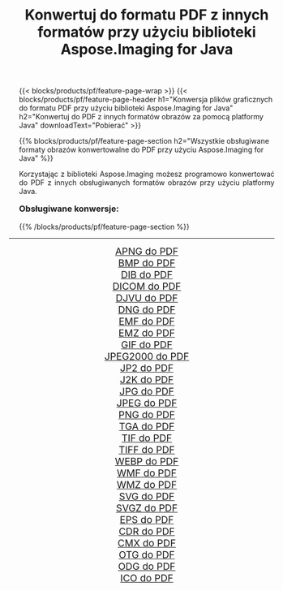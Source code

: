 ﻿---
title: Konwertuj do formatu PDF z innych formatów przy użyciu biblioteki Aspose.Imaging for Java 
weight: 3920
url: /pl/java/conversion/to/pdf/ 
lang: pl
langdirlevel: 2
locales: zh-hans,ja,it,ru,de,es,fr,nl,id,lt,pl,pt,vi,tr,ko,zh-hant,ar,hi,th,sv,cs,uk,he
description: Za pomocą Aspose.Imaging możesz konwertować do PDF z innych formatów przy użyciu Javy
---

{{< blocks/products/pf/feature-page-wrap >}}
{{< blocks/products/pf/feature-page-header h1="Konwersja plików graficznych do formatu PDF przy użyciu biblioteki Aspose.Imaging for Java" h2="Konwertuj do PDF z innych formatów obrazów za pomocą platformy Java" downloadText="Pobierać" >}}


{{% blocks/products/pf/feature-page-section  h2="Wszystkie obsługiwane formaty obrazów konwertowalne do PDF przy użyciu Aspose.Imaging for Java" %}}
<p align=justify>Korzystając z biblioteki Aspose.Imaging możesz programowo konwertować do PDF z innych obsługiwanych formatów obrazów przy użyciu platformy Java.</p>
<h3 style="margin-top:16px;">
Obsługiwane konwersje:
</h3>
{{% /blocks/products/pf/feature-page-section %}}
<div class="container-fluid productfamilypage bg-gray">
    <div class="convertypes bg-gray agp-content section">
        <div class="container">
		<hr style="margin-left:-20px;"/>
		<div class="row other-converters" style="gap: 10px;font-size: 19px;text-align:center;">
		    <div class='col-md-3 other-converter remove-lp remove-rp'><a href="/imaging/pl/java/conversion/apng-to-pdf/" style="padding:15px;">APNG do PDF</a></div>
<div class='col-md-3 other-converter remove-lp remove-rp'><a href="/imaging/pl/java/conversion/bmp-to-pdf/" style="padding:15px;">BMP do PDF</a></div>
<div class='col-md-3 other-converter remove-lp remove-rp'><a href="/imaging/pl/java/conversion/dib-to-pdf/" style="padding:15px;">DIB do PDF</a></div>
<div class='col-md-3 other-converter remove-lp remove-rp'><a href="/imaging/pl/java/conversion/dicom-to-pdf/" style="padding:15px;">DICOM do PDF</a></div>
<div class='col-md-3 other-converter remove-lp remove-rp'><a href="/imaging/pl/java/conversion/djvu-to-pdf/" style="padding:15px;">DJVU do PDF</a></div>
<div class='col-md-3 other-converter remove-lp remove-rp'><a href="/imaging/pl/java/conversion/dng-to-pdf/" style="padding:15px;">DNG do PDF</a></div>
<div class='col-md-3 other-converter remove-lp remove-rp'><a href="/imaging/pl/java/conversion/emf-to-pdf/" style="padding:15px;">EMF do PDF</a></div>
<div class='col-md-3 other-converter remove-lp remove-rp'><a href="/imaging/pl/java/conversion/emz-to-pdf/" style="padding:15px;">EMZ do PDF</a></div>
<div class='col-md-3 other-converter remove-lp remove-rp'><a href="/imaging/pl/java/conversion/gif-to-pdf/" style="padding:15px;">GIF do PDF</a></div>
<div class='col-md-3 other-converter remove-lp remove-rp'><a href="/imaging/pl/java/conversion/jpeg2000-to-pdf/" style="padding:15px;">JPEG2000 do PDF</a></div>
<div class='col-md-3 other-converter remove-lp remove-rp'><a href="/imaging/pl/java/conversion/jp2-to-pdf/" style="padding:15px;">JP2 do PDF</a></div>
<div class='col-md-3 other-converter remove-lp remove-rp'><a href="/imaging/pl/java/conversion/j2k-to-pdf/" style="padding:15px;">J2K do PDF</a></div>
<div class='col-md-3 other-converter remove-lp remove-rp'><a href="/imaging/pl/java/conversion/jpg-to-pdf/" style="padding:15px;">JPG do PDF</a></div>
<div class='col-md-3 other-converter remove-lp remove-rp'><a href="/imaging/pl/java/conversion/jpeg-to-pdf/" style="padding:15px;">JPEG do PDF</a></div>
<div class='col-md-3 other-converter remove-lp remove-rp'><a href="/imaging/pl/java/conversion/png-to-pdf/" style="padding:15px;">PNG do PDF</a></div>
<div class='col-md-3 other-converter remove-lp remove-rp'><a href="/imaging/pl/java/conversion/tga-to-pdf/" style="padding:15px;">TGA do PDF</a></div>
<div class='col-md-3 other-converter remove-lp remove-rp'><a href="/imaging/pl/java/conversion/tif-to-pdf/" style="padding:15px;">TIF do PDF</a></div>
<div class='col-md-3 other-converter remove-lp remove-rp'><a href="/imaging/pl/java/conversion/tiff-to-pdf/" style="padding:15px;">TIFF do PDF</a></div>
<div class='col-md-3 other-converter remove-lp remove-rp'><a href="/imaging/pl/java/conversion/webp-to-pdf/" style="padding:15px;">WEBP do PDF</a></div>
<div class='col-md-3 other-converter remove-lp remove-rp'><a href="/imaging/pl/java/conversion/wmf-to-pdf/" style="padding:15px;">WMF do PDF</a></div>
<div class='col-md-3 other-converter remove-lp remove-rp'><a href="/imaging/pl/java/conversion/wmz-to-pdf/" style="padding:15px;">WMZ do PDF</a></div>
<div class='col-md-3 other-converter remove-lp remove-rp'><a href="/imaging/pl/java/conversion/svg-to-pdf/" style="padding:15px;">SVG do PDF</a></div>
<div class='col-md-3 other-converter remove-lp remove-rp'><a href="/imaging/pl/java/conversion/svgz-to-pdf/" style="padding:15px;">SVGZ do PDF</a></div>
<div class='col-md-3 other-converter remove-lp remove-rp'><a href="/imaging/pl/java/conversion/eps-to-pdf/" style="padding:15px;">EPS do PDF</a></div>
<div class='col-md-3 other-converter remove-lp remove-rp'><a href="/imaging/pl/java/conversion/cdr-to-pdf/" style="padding:15px;">CDR do PDF</a></div>
<div class='col-md-3 other-converter remove-lp remove-rp'><a href="/imaging/pl/java/conversion/cmx-to-pdf/" style="padding:15px;">CMX do PDF</a></div>
<div class='col-md-3 other-converter remove-lp remove-rp'><a href="/imaging/pl/java/conversion/otg-to-pdf/" style="padding:15px;">OTG do PDF</a></div>
<div class='col-md-3 other-converter remove-lp remove-rp'><a href="/imaging/pl/java/conversion/odg-to-pdf/" style="padding:15px;">ODG do PDF</a></div>
<div class='col-md-3 other-converter remove-lp remove-rp'><a href="/imaging/pl/java/conversion/ico-to-pdf/" style="padding:15px;">ICO do PDF</a></div>
                </div>
        </div>
    </div>
</div>
<br/>

